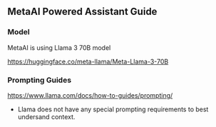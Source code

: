 ## MetaAI Powered Assistant Guide

### Model 
MetaAI is using Llama 3 70B model

https://huggingface.co/meta-llama/Meta-Llama-3-70B

### Prompting Guides

https://www.llama.com/docs/how-to-guides/prompting/

- Llama does not have any special prompting requirements to best undersand context.